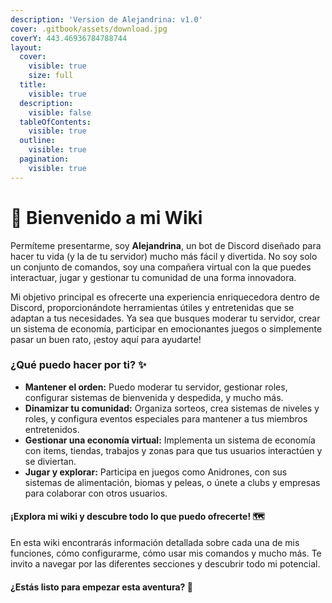 ```yaml
---
description: 'Version de Alejandrina: v1.0'
cover: .gitbook/assets/download.jpg
coverY: 443.46936784788744
layout:
  cover:
    visible: true
    size: full
  title:
    visible: true
  description:
    visible: false
  tableOfContents:
    visible: true
  outline:
    visible: true
  pagination:
    visible: true
---
```


# 🎀 Bienvenido a mi Wiki

Permíteme presentarme, soy **Alejandrina**, un bot de Discord diseñado para hacer tu vida (y la de tu servidor) mucho más fácil y divertida. No soy solo un conjunto de comandos, soy una compañera virtual con la que puedes interactuar, jugar y gestionar tu comunidad de una forma innovadora.

Mi objetivo principal es ofrecerte una experiencia enriquecedora dentro de Discord, proporcionándote herramientas útiles y entretenidas que se adaptan a tus necesidades. Ya sea que busques moderar tu servidor, crear un sistema de economía, participar en emocionantes juegos o simplemente pasar un buen rato, ¡estoy aquí para ayudarte!

### **¿Qué puedo hacer por ti?** ✨

* **Mantener el orden:** Puedo moderar tu servidor, gestionar roles, configurar sistemas de bienvenida y despedida, y mucho más.
* **Dinamizar tu comunidad:** Organiza sorteos, crea sistemas de niveles y roles, y configura eventos especiales para mantener a tus miembros entretenidos.
* **Gestionar una economía virtual:** Implementa un sistema de economía con items, tiendas, trabajos y zonas para que tus usuarios interactúen y se diviertan.
* **Jugar y explorar:** Participa en juegos como Anidrones, con sus sistemas de alimentación, biomas y peleas, o únete a clubs y empresas para colaborar con otros usuarios.

#### **¡Explora mi wiki y descubre todo lo que puedo ofrecerte!** 🗺️

En esta wiki encontrarás información detallada sobre cada una de mis funciones, cómo configurarme, cómo usar mis comandos y mucho más. Te invito a navegar por las diferentes secciones y descubrir todo mi potencial.

#### **¿Estás listo para empezar esta aventura?** 🚀
